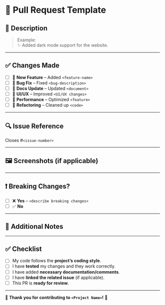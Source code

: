 # 🚀 Pull Request Template

## 📌 Description

<!-- A brief description of what your pull request does.   -->

> Example:  
> ✨ Added dark mode support for the website.

---

## ✅ Changes Made

<!-- List the major changes in this PR. -->

- [ ] 🔹 **New Feature** – Added `<feature-name>`
- [ ] 🐛 **Bug Fix** – Fixed `<bug-description>`
- [ ] 📖 **Docs Update** – Updated `<document>`
- [ ] 🎨 **UI/UX** – Improved `<UI/UX changes>`
- [ ] 🚀 **Performance** – Optimized `<feature>`
- [ ] 🧹 **Refactoring** – Cleaned up `<code>`

---

## 🔍 Issue Reference

<!-- If this PR fixes an issue, link it here. -->

Closes #`<issue-number>`

---

## 🖼️ Screenshots (if applicable)

<!-- Add screenshots to show the changes visually.   -->

---

## ❗ Breaking Changes?

<!-- If this PR introduces a breaking change, explain what users need to do. -->

- [ ] ❌ **Yes** – `<describe breaking changes>`
- [ ] ✅ **No**

---

## 📢 Additional Notes

<!-- Any extra information for reviewers.  -->

---

## ✅ Checklist

<!-- Before submitting, ensure you follow these steps:   -->

- [ ] My code follows the **project’s coding style**.
- [ ] I have **tested** my changes and they work correctly.
- [ ] I have added **necessary documentation/comments**.
- [ ] I have **linked the related issue** (if applicable).
- [ ] This PR is **ready for review**.

---

💖 **Thank you for contributing to `<Project Name>`!** 🚀
